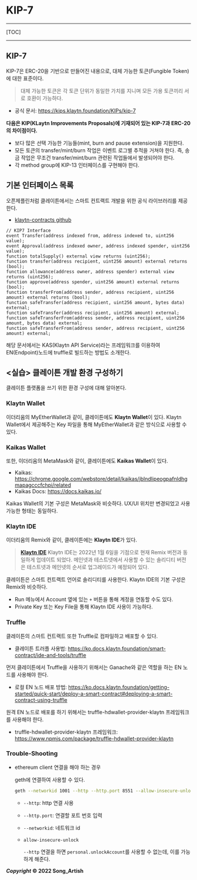 # KIP-7

---

[TOC]

---



## KIP-7

KIP-7은 ERC-20을 기반으로 만들어진 내용으로, 대체 가능한 토큰(Fungible Token)에 대한 표준이다.

> 대체 가능한 토큰은 각 토큰 단위가 동일한 가치를 지니며 모든 가용 토큰끼리 서로 호환이 가능하다.

- 공식 문서: https://kips.klaytn.foundation/KIPs/kip-7

**다음은 KIP(KLaytn Improvements Proposals)에 기재되어 있는 KIP-7과 ERC-20의 차이점이다.**

- 보다 많은 선택 가능한 기능들(mint, burn and pause extension)을 지원한다.
- 모든 토큰의 transfer/mint/burn 작업은 이벤트 로그별 추적을 거쳐야 한다.
  즉, 송금 작업은 무조건 transfer/mint/burn 관련된 작업들에서 발생되어야 한다.
- 각 method group에 KIP-13 인터페이스를 구현해야 한다.



## 기본 인터페이스 목록

오픈제플린처럼 클레이튼에서는 스마트 컨트랙트 개발을 위한 공식 라이브러리를 제공한다.

- [klaytn-contracts github](https://github.com/klaytn/klaytn-contracts)

```solidity
// KIP7 Interface
event Transfer(address indexed from, address indexed to, uint256 value);
event Approval(address indexed owner, address indexed spender, uint256 value);
function totalSupply() external view returns (uint256);
function transfer(address recipient, uint256 amount) external returns (bool);
function allowance(address owner, address spender) external view returns (uint256);
function approve(address spender, uint256 amount) external returns (bool);
function transferFrom(address sender, address recipient, uint256 amount) external returns (bool);
function safeTransfer(address recipient, uint256 amount, bytes data) external;
function safeTransfer(address recipient, uint256 amount) external;
function safeTransferFrom(address sender, address recipient, uint256 amount, bytes data) external;
function safeTransferFrom(address sender, address recipient, uint256 amount) external;
```

해당 문서에서는 KAS(Klaytn API Service)라는 프레임워크를 이용하여 EN(Endpoint)노드에 truffle로 빌드하는 방법도 소개한다.



## <실습> 클레이튼 개발 환경 구성하기

클레이튼 플랫폼을 쓰기 위한 환경 구성에 대해 알아본다.

### Klaytn Wallet

이더리움의 MyEtherWallet과 같이, 클레이튼에도 **Klaytn Wallet**이 있다. Klaytn Wallet에서 제공해주는 Key 파일을 통해 MyEtherWallet과 같은 방식으로 사용할 수 있다.

### Kaikas Wallet

또한, 이더리움의 MetaMask와 같이, 클레이튼에도 **Kaikas Wallet**이 있다.

- Kaikas: https://chrome.google.com/webstore/detail/kaikas/jblndlipeogpafnldhgmapagcccfchpi/related
- Kaikas Docs: https://docs.kaikas.io/

Kaikas Wallet의 기본 구성은 MetaMask와 비슷하다. UX/UI 위치만 변경되었고 사용 가능한 형태는 동일하다.

### Klaytn IDE

이더리움의 Remix와 같이, 클레이튼에는 **Klaytn IDE**가 있다.

> **[Klaytn IDE](https://ide.klaytn.foundation/)**
> Klaytn IDE는 2022년 1월 6일을 기점으로 현재 Remix 버전과 동일하게 업데이트 되었다. 메인넷과 테스트넷에서 사용할 수 있는 솔리디티 버전은 테스트넷과 메인넷의 순서로 업그레이드가 예정되어 있다.

클레이튼은 스마트 컨트랙트 언어로 솔리디티를 사용한다. Klaytn IDE의 기본 구성은 Remix와 비슷하다.

- Run 메뉴에서 Account 옆에 있는 `+` 버튼을 통해 계정을 연동할 수도 있다.
- Private Key 또는 Key File을 통해 Klaytn IDE 사용이 가능하다.

### Truffle

클레이튼의 스마트 컨트랙트 또한 Truffle로 컴파일하고 배포할 수 있다.

- 클레이튼 트러플 사용법: https://ko.docs.klaytn.foundation/smart-contract/ide-and-tools/truffle

먼저 클레이튼에서 Truffle을 사용하기 위해서는 Ganache와 같은 역할을 하는 EN 노드를 사용해야 한다.

- 로컬 EN 노드 배포 방법: https://ko.docs.klaytn.foundation/getting-started/quick-start/deploy-a-smart-contract#deploying-a-smart-contract-using-truffle

원격 EN 노드로 배포를 하기 위해서는 truffle-hdwallet-provider-klaytn 프레임워크를 사용해야 한다.

- truffle-hdwallet-provider-klaytn 프레임워크: https://www.npmjs.com/package/truffle-hdwallet-provider-klaytn

### Trouble-Shooting
- ethereum client 연결을 해야 하는 경우
  
  geth에 연결하여 사용할 수 있다.

  ```bash
  geth --networkid 1001 --http --http.port 8551 --allow-insecure-unlock console
  ```

  - `--http`: http 연결 사용
  - `--http.port`: 연결할 포트 번호 입력
  - `--networkid`: 네트워크 id
  - `allow-insecure-unlock`

    `--http` 연결을 하면 `personal.unlockAccount`를 사용할 수 없는데, 이를 가능하게 해준다.



***Copyright* © 2022 Song_Artish**